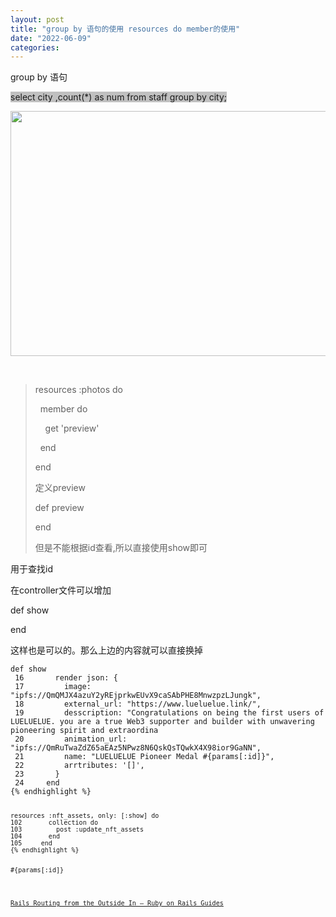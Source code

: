 ```yaml
---
layout: post
title: "group by 语句的使用 resources do member的使用"
date: "2022-06-09"
categories: 
---
```

<p style="margin-left:.0001pt">group by 语句</p>

<p style="margin-left:.0001pt; text-align:left"><span style="background-color:#c0c0c0">select city ,count(*) as num from staff group by city;</span></p>

<p style="margin-left:.0001pt"><img alt="" src="https://img-blog.csdnimg.cn/f20871d01db245ca986f849eeac324a4.png" style="height:392px; width:554px" /></p>

<p style="margin-left:.0001pt">&nbsp;</p>

<blockquote>
<p style="margin-left:.0001pt">resources :photos do</p>

<p style="margin-left:.0001pt">&nbsp;&nbsp;member do</p>

<p style="margin-left:.0001pt">&nbsp;&nbsp;&nbsp;&nbsp;get &#39;preview&#39;</p>

<p style="margin-left:.0001pt">&nbsp;&nbsp;end</p>

<p style="margin-left:.0001pt">end</p>

<p style="margin-left:.0001pt">定义preview</p>

<p style="margin-left:.0001pt">def preview</p>

<p style="margin-left:.0001pt">end</p>

<p style="margin-left:.0001pt">但是不能根据id查看,所以直接使用show即可</p>
</blockquote>

<p style="margin-left:.0001pt">用于查找id</p>

<p style="margin-left:.0001pt">在controller文件可以增加</p>

<p style="margin-left:.0001pt">def show</p>

<p style="margin-left:.0001pt">end</p>

<p style="margin-left:.0001pt">这样也是可以的。那么上边的内容就可以直接换掉</p>

<pre>
<code>def show
 16       render json: {
 17         image: &quot;ipfs://QmQMJX4azuY2yREjprkwEUvX9caSAbPHE8MnwzpzLJungk&quot;,
 18         external_url: &quot;https://www.lueluelue.link/&quot;,
 19         desscription: &quot;Congratulations on being the first users of LUELUELUE. you are a true Web3 supporter and builder with unwavering pioneering spirit and extraordina
 20         animation_url: &quot;ipfs://QmRuTwaZdZ65aEAz5NPwz8N6QskQsTQwkX4X98ior9GaNN&quot;,
 21         name: &quot;LUELUELUE Pioneer Medal #{params[:id]}&quot;,
 22         arrtributes: &#39;[]&#39;,
 23       }
 24     end
{% endhighlight %}

<pre>
<code>resources :nft_assets, only: [:show] do
102       collection do
103         post :update_nft_assets
104       end
105     end
{% endhighlight %}

<p style="margin-left:.0001pt">#{params[:id]}</p>

<p style="margin-left:.0001pt"><a href="https://guides.rubyonrails.org/v6.1/routing.html#routing-concerns" title="Rails Routing from the Outside In — Ruby on Rails Guides">Rails Routing from the Outside In &mdash; Ruby on Rails Guides</a></p>

<p>&nbsp;</p>

<p style="margin-left:.0001pt">&nbsp;</p>

<p style="margin-left:.0001pt">&nbsp;</p>

<p style="margin-left:.0001pt">&nbsp;</p>

